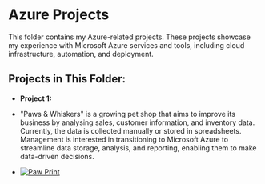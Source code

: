 # Azure Projects

This folder contains my Azure-related projects. These projects showcase my experience with Microsoft Azure services and tools, including cloud infrastructure, automation, and deployment.

## Projects in This Folder:
- **Project 1:**
- "Paws & Whiskers" is a growing pet shop that aims to improve its business by analysing sales, customer information, and inventory data. Currently, the data is collected manually or stored in spreadsheets. Management is interested in transitioning to Microsoft Azure to streamline data storage, analysis, and reporting, enabling them to make data-driven decisions.

- [![Paw Print](https://img.shields.io/badge/🐾-Paw%20Print-orange?style=for-the-badge)](#)
